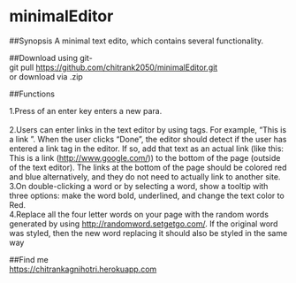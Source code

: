 # minimalEditor

##Synopsis
   A minimal text edito, which contains several functionality.
   
   
##Download 
   using git-<br/>git pull https://github.com/chitrank2050/minimalEditor.git<br/>
   or download via .zip

##Functions

   1.Press of an enter key enters a new para. <br/><br/>
   2.Users can enter links in the text editor by using tags. For example, “<a>This is a link </a>”. When the user clicks “Done”, the editor should detect if the user has entered a link tag in the editor. If so, add that text as an actual link (like this: This is a link (http://www.google.com/)) to the bottom of the page (outside of the text editor). The links at the bottom of the page should be colored red and blue alternatively, and they do not need to actually link to another site.<br/>
   3.On double-clicking a word or by selecting a word, show a tooltip with three options: make the word bold, underlined, and change the text color to Red.<br/>
   4.Replace all the four letter words on your page with the random words generated by using http://randomword.setgetgo.com/. If the original word was styled, then the new word replacing it should also be styled in the same way<br/>

##Find me
  <br/>
  https://chitrankagnihotri.herokuapp.com
